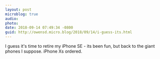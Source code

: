 ```yaml
---
layout: post
microblog: true
audio: 
photo: 
date: 2018-09-14 07:49:34 -0800
guid: http://owensd.micro.blog/2018/09/14/i-guess-its.html
---
```

I guess it's time to retire my iPhone SE - its been fun, but back to the giant phones I suppose. iPhone Xs ordered.
